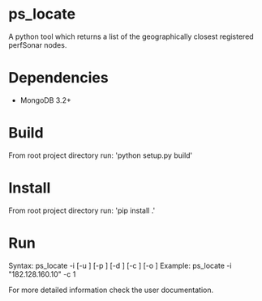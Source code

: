 # ps_locate
A python tool which returns a list of the geographically closest registered perfSonar nodes.

# Dependencies
- MongoDB 3.2+

# Build
From root project directory run:
	'python setup.py build'

# Install
From root project directory run:
	'pip install .'

# Run
Syntax: ps_locate -i <IP Address> [-u <db url>] [-p <port>] [-d <db name>] [-c <host count>] [-o <output file>]
Example: ps_locate -i "182.128.160.10" -c 1

For more detailed information check the user documentation.
